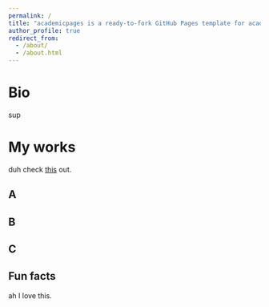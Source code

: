 ```yaml
---
permalink: /
title: "academicpages is a ready-to-fork GitHub Pages template for academic personal websites"
author_profile: true
redirect_from: 
  - /about/
  - /about.html
---
```



Bio
======
sup

My works 
======
duh
check [this](https://zhi0467.github.io/portfolio/) out.

A
------

B
------


C
------


Fun facts
------
ah I love this.
